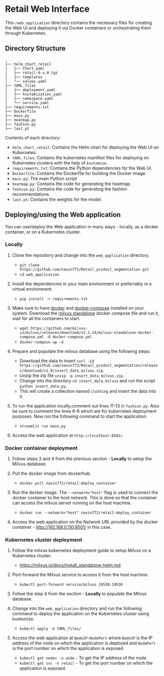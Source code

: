# Retail Web Interface

This `/web_application` directory contains the necessary files for creating the Web UI and deploying it via Docker containers or orchestrating them through Kubernetes.

## Directory Structure

```
.
├── helm_chart_retail
│   ├── Chart.yaml
│   ├── retail-0.x.0.tgz
│   ├── templates
│   └── values.yaml
├── YAML_files
│   ├── deployment.yaml
│   ├── kustomization.yaml
│   ├── namespace.yaml
│   └── service.yaml
├── requirements.txt
├── Dockerfile
├── main.py
├── heatmap.py
├── fashion.py
├── last.pt
```

Contents of each directory:
- `helm_chart_retail`: Contains the Helm chart for deploying the Web UI on Kubernetes.
- `YAML_files`: Contains the kubernetes manifest files for deploying on Kubernetes clusters with the help of `kustomize`.
- `requirements.txt`: Contains the Python dependencies for the Web UI.
- `Dockerfile`: Contains the Dockerfile for building the Docker image.
- `main.py`: The main Python script
- `heatmap.py`: Contains the code for generating the heatmap.
- `fashion.py`: Contains the code for generating the fashion recommendations.
- `last.pt`: Contains the weights for the model. 

## Deploying/using the Web application
You can use/deploy the Web application in many ways - locally, as a docker container, or on a Kubernetes cluster. 

### Locally

1. Clone the repository and change into the `web_application` directory.

    - `git clone https://github.com/navin772/Retail_product_segmentation.git`
    - `cd web_application`

2. Install the dependencies in your main environment or preferrably in a virtual environment. 

    - `pip install -r requirements.txt`

3. Make sure to have [docker](https://www.docker.com/) and [docker-compose](https://docs.docker.com/compose/install/) installed on your system. Download the [milvus standalone](https://milvus.io/docs/v2.2.x/install_standalone-docker.md0) docker compose file and run it, wait for all the containers to start.

    - `wget https://github.com/milvus-io/milvus/releases/download/v2.2.14/milvus-standalone-docker-compose.yml -O docker-compose.yml`
    - `docker-compose up -d`

4. Prepare and populate the milvus database using the following steps:
    - Download the data to insert  `curl -LO https://github.com/navin772/Retail_product_segmentation/releases/download/v1.0/insert_data_milvus.zip`.
    - Unzip the zip file `unzip -q insert_data_milvus.zip`.
    - Change into the directory `cd insert_data_milvus` and run the script `python insert_data.py`.
    - This will create a collection named `clothing` and insert the data into it.

5. To run the application locally,comment out lines 11-13 in `fashion.py`. Also be sure to comment the lines 6-8 which are for kubernetes deployment purposes. Now run the following command to start the application.

    - `streamlit run main.py` 

6. Access the web application at `http://localhost:8501/`.


### Docker container deployment

1. Follow steps 3 and 4 from the previous section - **Locally** to setup the Milvus database.
2. Pull the docker image from dockerhub.

    - `docker pull navin772/retail:deploy_container`

3. Run the docker image. The `--network="host"` flag is used to connect the docker container to the host network. This is done so that the container can access the milvus server running on the host machine.

    - `docker run --network="host" navin772/retail:deploy_container`

4. Access the web application on the *Network URL* provided by the docker container - http://192.168.0.110:8501/ in this case.

### Kubernetes cluster deployment

1. Follow the milvus kubernetes deployment guide to setup Milvus on a Kubernetes cluster. 

    - https://milvus.io/docs/install_standalone-helm.md

2. Port-forward the Milvus service to access it from the host machine.

    - `kubectl port-forward service/milvus 19530:19530`

3. Follow the step 4 from the section - **Locally** to populate the Milvus database.

4. Change into the `web_application` directory and run the following command to deploy the application on the Kubernetes cluster using kustomize.

    - `kubectl apply -k YAML_files/`

5. Access the web application at `NodeIP:NodePort` where `NodeIP` is the IP address of the node on which the application is deployed and `NodePort` is the port number on which the application is exposed. 

    - `kubectl get nodes -o wide` - To get the IP address of the node.
    - `kubectl get svc -n retail` - To get the port number on which the application is exposed.
